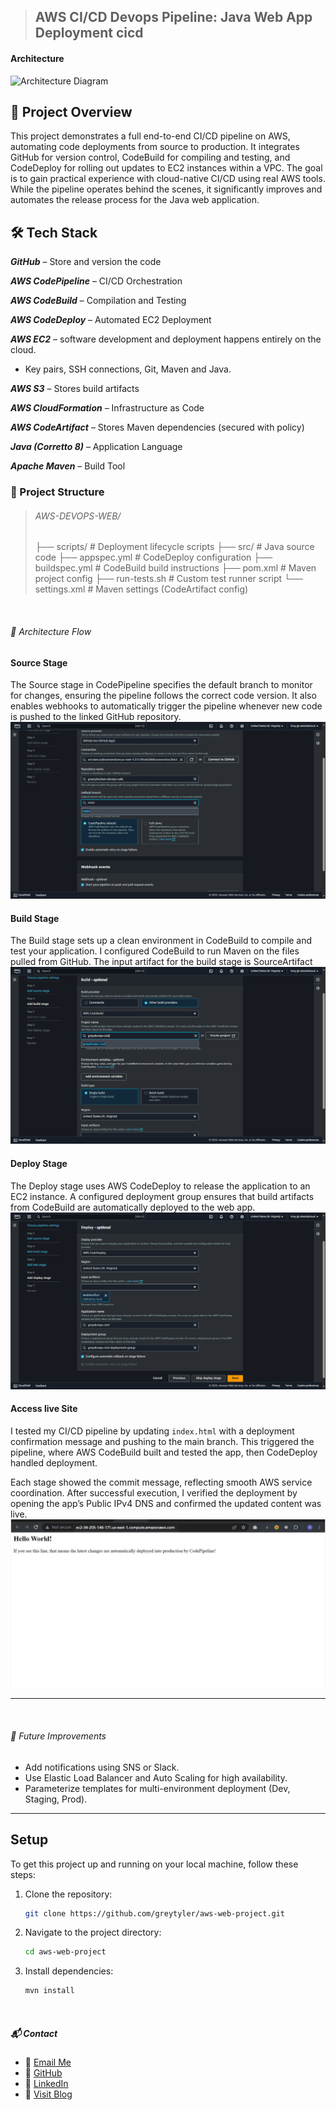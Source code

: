 > ## AWS CI/CD Devops Pipeline: Java Web App Deployment cicd

#### Architecture

![Architecture Diagram](./images/architecture-6)
<br>

## 📌 Project Overview
 This project demonstrates a full end-to-end CI/CD pipeline on AWS, automating code deployments from source to production. It integrates GitHub for version control, CodeBuild for compiling and testing, and CodeDeploy for rolling out updates to EC2 instances within a VPC. 
 The goal is to gain practical experience with cloud-native CI/CD using real AWS tools. 
 While the pipeline operates behind the scenes, it significantly improves and automates the release process for the Java web application.




## 🛠️ Tech Stack
***GitHub*** – Store and version the code

***AWS CodePipeline*** – CI/CD Orchestration

***AWS CodeBuild*** – Compilation and Testing

***AWS CodeDeploy*** – Automated EC2 Deployment

***AWS EC2*** –  software development and deployment happens entirely on the cloud.
 - Key pairs, SSH connections, Git, Maven and Java.

***AWS S3*** – Stores build artifacts

***AWS CloudFormation*** – Infrastructure as Code

***AWS CodeArtifact*** – Stores Maven dependencies (secured with policy)

***Java (Corretto 8)*** – Application Language

***Apache Maven*** – Build Tool
<br>

### 📂 Project Structure
> ###### AWS-DEVOPS-WEB/
>├── scripts/                     # Deployment lifecycle scripts
├── src/                         # Java source code
   ├── appspec.yml                  # CodeDeploy configuration
   ├── buildspec.yml                # CodeBuild build instructions
   ├── pom.xml                      # Maven project config
   ├── run-tests.sh                 # Custom test runner script
   └── settings.xml                 # Maven settings (CodeArtifact config)

<br>

###### 🧭 Architecture Flow

#### Source Stage

The Source stage in CodePipeline specifies the default branch to monitor for changes, ensuring the pipeline follows the correct code version. It also enables webhooks to automatically trigger the pipeline whenever new code is pushed to the linked GitHub repository.
<br>
![Source Stage](./images/source-stage.png)

#### Build Stage
The Build stage sets up a clean environment in CodeBuild to compile and test your application. I configured CodeBuild to run Maven on the files pulled from GitHub. The input artifact for the build stage is SourceArtifact
<br>
![Build Stage](./images/build-stage.png)

#### Deploy Stage
The Deploy stage uses AWS CodeDeploy to release the application to an EC2 instance. A configured deployment group ensures that build artifacts from CodeBuild are automatically deployed to the web app.
<br>
![Deploy Stage](./images/deploy-stage.png)


#### Access live Site

I tested my CI/CD pipeline by updating `index.html` with a deployment confirmation message and pushing to the main branch. This triggered the pipeline, where AWS CodeBuild built and tested the app, then CodeDeploy handled deployment. 

Each stage showed the commit message, reflecting smooth AWS service coordination. After successful execution, I verified the deployment by opening the app’s Public IPv4 DNS and confirmed the updated content was live.
<br>
![Live Stage](./images/live-site.png)


---
<br>

###### 🧪 Future Improvements
- Add notifications using SNS or Slack.
- Use Elastic Load Balancer and Auto Scaling for high availability.
- Parameterize templates for multi-environment deployment (Dev, Staging, Prod).



---

## Setup
To get this project up and running on your local machine, follow these steps:

1. Clone the repository:
    ```bash
    git clone https://github.com/greytyler/aws-web-project.git
    ```
2. Navigate to the project directory:
    ```bash
    cd aws-web-project
    ```
3. Install dependencies:
    ```bash
    mvn install
    ```

<br>

##### 📬 Contact
- 📧 [Email Me](mailto:aubreytdube19@gmail.com)
- 🐙 [GitHub](github.com/greytyler)
- 💼 [LinkedIn](https://www.linkedin.com/in/aubrey-t-dube-194896288/)
- 📝 [Visit Blog](https://greystack.hashnode.dev)



<br>

 

